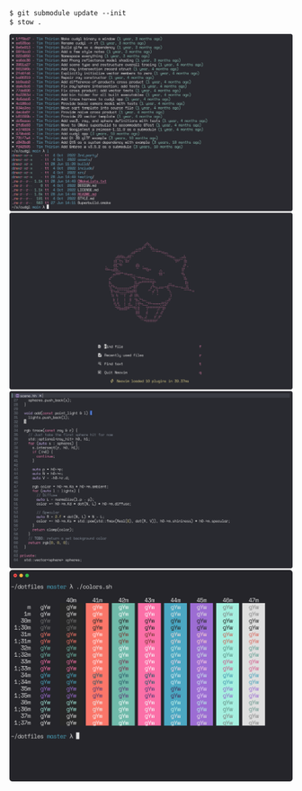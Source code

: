 ```
$ git submodule update --init
$ stow .
```

![shell](.assets/screenshots/shell.png)
![neovim dashboard](.assets/screenshots/neovim-dash.png)
![neovim active](.assets/screenshots/neovim-active.png)
![colors](.assets/screenshots/colors.png)
